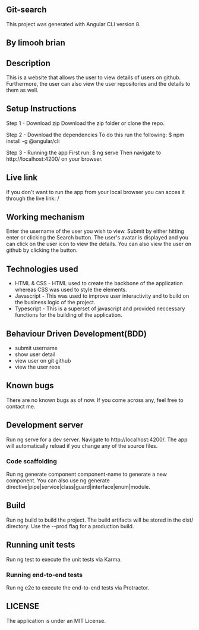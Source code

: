 ## Git-search
This project was generated with Angular CLI version 8.

## By limooh brian
 ## Description
This is a website that allows the user to view details of users on github. Furthermore, the user can also view the user repositories and the details to them as well.

## Setup Instructions
Step 1 - Download zip
Download the zip folder or clone the repo.

Step 2 - Download the dependencies
To do this run the following: $ npm install -g @angular/cli

Step 3 - Running the app
First run: $ ng serve Then navigate to http://localhost:4200/ on your browser.

 ## Live link
If you don't want to run the app from your local browser you can acces it through the live link: /
## Working mechanism
Enter the username of the user you wish to view.
Submit by either hitting enter or clicking the Search button.
The user's avatar is displayed and you can click on the user icon to view the details.
You can also view the user on github by clicking the button.


## Technologies used
* HTML & CSS - HTML used to create the backbone of the application whereas CSS was used to style the elements.
* Javascript - This was used to improve user interactivity and to build on the business logic of the project.
* Typescript - This is a superset of javascript and provided neccessary functions for the building of the application.
## Behaviour Driven Development(BDD)
* submit username
* show user detail
* view user on git github 
* view the user reos



## Known bugs
There are no known bugs as of now. If you come across any, feel free to contact me.

## Development server
Run ng serve for a dev server. Navigate to http://localhost:4200/. The app will automatically reload if you change any of the source files.

### Code scaffolding
Run ng generate component component-name to generate a new component. You can also use ng generate directive|pipe|service|class|guard|interface|enum|module.

## Build
Run ng build to build the project. The build artifacts will be stored in the dist/ directory. Use the --prod flag for a production build.

## Running unit tests
Run ng test to execute the unit tests via Karma.

 ### Running end-to-end tests
Run ng e2e to execute the end-to-end tests via Protractor.

## LICENSE
The application is under an MIT License.